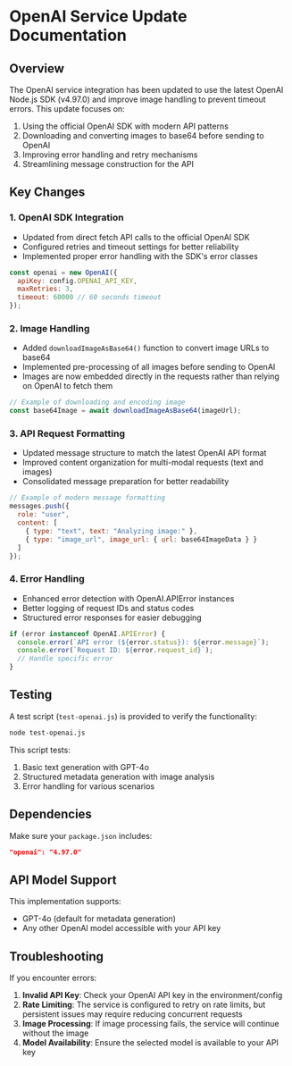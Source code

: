 # OpenAI Service Update Documentation

## Overview

The OpenAI service integration has been updated to use the latest OpenAI Node.js SDK (v4.97.0) and improve image handling to prevent timeout errors. This update focuses on:

1. Using the official OpenAI SDK with modern API patterns
2. Downloading and converting images to base64 before sending to OpenAI
3. Improving error handling and retry mechanisms
4. Streamlining message construction for the API

## Key Changes

### 1. OpenAI SDK Integration

- Updated from direct fetch API calls to the official OpenAI SDK
- Configured retries and timeout settings for better reliability
- Implemented proper error handling with the SDK's error classes

```javascript
const openai = new OpenAI({
  apiKey: config.OPENAI_API_KEY,
  maxRetries: 3,
  timeout: 60000 // 60 seconds timeout
});
```

### 2. Image Handling

- Added `downloadImageAsBase64()` function to convert image URLs to base64
- Implemented pre-processing of all images before sending to OpenAI
- Images are now embedded directly in the requests rather than relying on OpenAI to fetch them

```javascript
// Example of downloading and encoding image
const base64Image = await downloadImageAsBase64(imageUrl);
```

### 3. API Request Formatting

- Updated message structure to match the latest OpenAI API format
- Improved content organization for multi-modal requests (text and images)
- Consolidated message preparation for better readability

```javascript
// Example of modern message formatting
messages.push({
  role: "user",
  content: [
    { type: "text", text: "Analyzing image:" },
    { type: "image_url", image_url: { url: base64ImageData } }
  ]
});
```

### 4. Error Handling

- Enhanced error detection with OpenAI.APIError instances
- Better logging of request IDs and status codes
- Structured error responses for easier debugging

```javascript
if (error instanceof OpenAI.APIError) {
  console.error(`API error (${error.status}): ${error.message}`);
  console.error(`Request ID: ${error.request_id}`);
  // Handle specific error
}
```

## Testing

A test script (`test-openai.js`) is provided to verify the functionality:

```bash
node test-openai.js
```

This script tests:
1. Basic text generation with GPT-4o
2. Structured metadata generation with image analysis
3. Error handling for various scenarios

## Dependencies

Make sure your `package.json` includes:

```json
"openai": "4.97.0"
```

## API Model Support

This implementation supports:
- GPT-4o (default for metadata generation)
- Any other OpenAI model accessible with your API key

## Troubleshooting

If you encounter errors:

1. **Invalid API Key**: Check your OpenAI API key in the environment/config
2. **Rate Limiting**: The service is configured to retry on rate limits, but persistent issues may require reducing concurrent requests
3. **Image Processing**: If image processing fails, the service will continue without the image
4. **Model Availability**: Ensure the selected model is available to your API key 